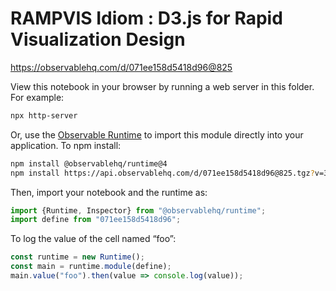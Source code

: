 # RAMPVIS Idiom : D3.js for Rapid Visualization Design

https://observablehq.com/d/071ee158d5418d96@825

View this notebook in your browser by running a web server in this folder. For
example:

~~~sh
npx http-server
~~~

Or, use the [Observable Runtime](https://github.com/observablehq/runtime) to
import this module directly into your application. To npm install:

~~~sh
npm install @observablehq/runtime@4
npm install https://api.observablehq.com/d/071ee158d5418d96@825.tgz?v=3
~~~

Then, import your notebook and the runtime as:

~~~js
import {Runtime, Inspector} from "@observablehq/runtime";
import define from "071ee158d5418d96";
~~~

To log the value of the cell named “foo”:

~~~js
const runtime = new Runtime();
const main = runtime.module(define);
main.value("foo").then(value => console.log(value));
~~~
